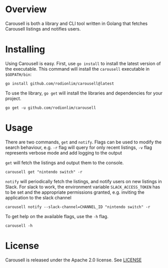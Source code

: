 # Overview

Carousell is both a library and CLI tool written in Golang that fetches Carousell listings and notifies users.

# Installing

Using Carousell is easy. First, use `go install` to install the latest version of the executable. This command will install the `carousell` executable in `$GOPATH/bin`:

```
go install github.com/rodionlim/carousell@latest
```

To use the library, `go get` will install the libraries and dependencies for your project.

```
go get -u github.com/rodionlim/carousell
```

# Usage

There are two commands, `get` and `notify`. Flags can be used to modify the search behaviour, e.g. `-r` flag will query for only recent listings, `-v` flag represents verbose mode and add logging to the output

`get` will fetch the listings and output them to the console.

```
carousell get "nintendo switch" -r
```

`notify` will periodically fetch the listings, and notify users on new listings in Slack. For slack to work, the environment variable `SLACK_ACCESS_TOKEN` has to be set and the appropriate permissions granted, e.g. inviting the application to the slack channel

```
carousell notify --slack-channel=CHANNEL_ID "nintendo switch" -r
```

To get help on the available flags, use the `-h` flag.

```
carousell -h
```

# License

Carousell is released under the Apache 2.0 license. See [LICENSE](https://github.com/rodionlim/carousell/blob/master/LICENSE.txt)
